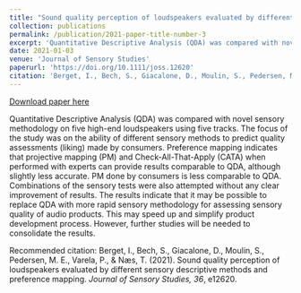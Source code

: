 ```yaml
---
title: "Sound quality perception of loudspeakers evaluated by different sensory descriptive methods and preference mapping"
collection: publications
permalink: /publication/2021-paper-title-number-3
excerpt: 'Quantitative Descriptive Analysis (QDA) was compared with novel sensory methodology on five high-end loudspeakers using five tracks. The focus of the study was on the ability of different sensory methods to predict quality assessments (liking) made by consumers...'
date: 2021-01-03
venue: 'Journal of Sensory Studies'
paperurl: 'https://doi.org/10.1111/joss.12620'
citation: 'Berget, I., Bech, S., Giacalone, D., Moulin, S., Pedersen, M. E., Varela, P., & Næs, T. (2021). Sound quality perception of loudspeakers evaluated by different sensory descriptive methods and preference mapping. <i>Journal of Sensory Studies, 36</i>, e12620.'
---
```


[Download paper here](https://findresearcher.sdu.dk/ws/portalfiles/portal/174123731/joss.12620.pdf)

Quantitative Descriptive Analysis (QDA) was compared with novel sensory methodology on five high-end loudspeakers using five tracks. The focus of the study was on the ability of different sensory methods to predict quality assessments (liking) made by consumers. Preference mapping indicates that projective mapping (PM) and Check-All-That-Apply (CATA) when performed with experts can provide results comparable to QDA, although slightly less accurate. PM done by consumers is less comparable to QDA. Combinations of the sensory tests were also attempted without any clear improvement of results. The results indicate that it may be possible to replace QDA with more rapid sensory methodology for assessing sensory quality of audio products. This may speed up and simplify product development process. However, further studies will be needed to consolidate the results. 

Recommended citation: Berget, I., Bech, S., Giacalone, D., Moulin, S., Pedersen, M. E., Varela, P., & Næs, T. (2021). Sound quality perception of loudspeakers evaluated by different sensory descriptive methods and preference mapping. <i>Journal of Sensory Studies, 36</i>, e12620.
